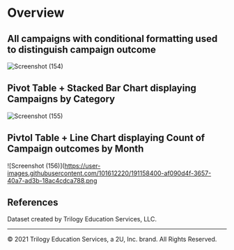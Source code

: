 # Overview


## All campaigns with conditional formatting used to distinguish campaign outcome
![Screenshot (154)](https://user-images.githubusercontent.com/101612220/191157517-98ea037b-07de-4a82-9928-ce51a9016304.png)

## Pivot Table + Stacked Bar Chart displaying Campaigns by Category
![Screenshot (155)](https://user-images.githubusercontent.com/101612220/191158396-40277f44-c32a-4c0e-9326-8b8bb9baac50.png)

## Pivtol Table + Line Chart displaying Count of Campaign outcomes by Month
![Screenshot (156)](https://user-images.githubusercontent.com/101612220/191158400-af090d4f-3657-40a7-ad3b-18ac4cdca788.png

## References

Dataset created by Trilogy Education Services, LLC.

- - -

© 2021 Trilogy Education Services, a 2U, Inc. brand. All Rights Reserved.
